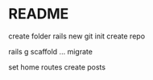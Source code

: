 # README

create folder
rails new
git init
create repo

rails g scaffold ...
migrate

set home routes
create posts

